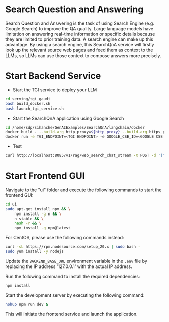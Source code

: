 # Search Question and Answering

Search Question and Answering is the task of using Search Engine (e.g. Google Search) to improve the QA quality. Large language models have limitation on answering real-time information or specific details because they are limited to prior training data. A search engine can make up this advantage. By using a search engine, this SearchQnA service will firstly look up the relevant source web pages and feed them as context to the LLMs, so LLMs can use those context to compose answers more precisely.

# Start Backend Service

- Start the TGI service to deploy your LLM

```sh
cd serving/tgi_gaudi
bash build_docker.sh
bash launch_tgi_service.sh
```

- Start the SearchQnA application using Google Search

```sh
cd /home/sdp/sihanche/GenAIExamples/SearchQnA/langchain/docker
docker build . --build-arg http_proxy=${http_proxy} --build-arg https_proxy=${http_proxy}  -t intel/gen-ai-examples:searchqna-gaudi --no-cache
docker run -e TGI_ENDPOINT=<TGI ENDPOINT> -e GOOGLE_CSE_ID=<GOOGLE CSE ID> -e GOOGLE_API_KEY=<GOOGLE API KEY> -e HUGGINGFACEHUB_API_TOKEN=<HUGGINGFACE API TOKEN> -p 8080:8000 -e http_proxy=$http_proxy -e https_proxy=$https_proxy -v $PWD/qna-app:/qna-app --runtime=habana -e HABANA_VISIBE_DEVILCES=all -e OMPI_MCA_btl_vader_single_copy_mechanism=none --cap-add=sys_nice --ipc=host intel/gen-ai-examples:searchqna-gaudi
```

- Test

```sh
curl http://localhost:8085/v1/rag/web_search_chat_stream -X POST -d '{"query":"Give me some latest news?"}' -H 'Content-Type: application/json'
```

# Start Frontend GUI

Navigate to the "ui" folder and execute the following commands to start the frontend GUI:

```bash
cd ui
sudo apt-get install npm && \
    npm install -g n && \
    n stable && \
    hash -r && \
    npm install -g npm@latest
```

For CentOS, please use the following commands instead:

```bash
curl -sL https://rpm.nodesource.com/setup_20.x | sudo bash -
sudo yum install -y nodejs
```

Update the `BACKEND_BASE_URL` environment variable in the `.env` file by replacing the IP address '127.0.0.1' with the actual IP address.

Run the following command to install the required dependencies:

```bash
npm install
```

Start the development server by executing the following command:

```bash
nohup npm run dev &
```

This will initiate the frontend service and launch the application.
